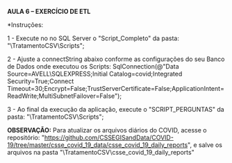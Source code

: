 **AULA 6 – EXERCÍCIO DE ETL**

*Instruções:

1 - Execute no no SQL Server o "Script_Completo" da pasta: "\TratamentoCSV\Scripts";

2 - Ajuste a connectString abaixo conforme as configurações do seu Banco de Dados onde executou os Scripts:
SqlConnection(@"Data Source=AVELL\SQLEXPRESS;Initial Catalog=covid;Integrated Security=True;Connect Timeout=30;Encrypt=False;TrustServerCertificate=False;ApplicationIntent=ReadWrite;MultiSubnetFailover=False");

3 - Ao final da execução da aplicação, execute o "SCRIPT_PERGUNTAS" da pasta: "\TratamentoCSV\Scripts";

**OBSERVAÇÃO:** 
Para atualizar os arquivos diários do COVID, acesse o repositório:
"https://github.com/CSSEGISandData/COVID-19/tree/master/csse_covid_19_data/csse_covid_19_daily_reports", 
e salve os arquivos na pasta "\TratamentoCSV\csse_covid_19_daily_reports"
